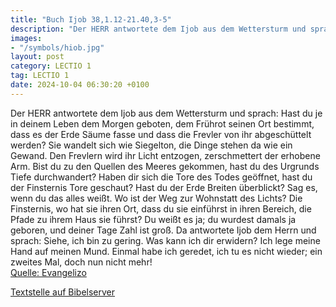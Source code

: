 ```yaml
---
title: "Buch Ijob 38,1.12-21.40,3-5"
description: "Der HERR antwortete dem Ijob aus dem Wettersturm und sprach: Hast du je in deinem Leben dem Morgen geboten, dem Frührot seinen Ort bestimmt, dass es der Erde Säume fasse und dass die Frevler von ihr abgeschüttelt werden? Sie wandelt sich wie Siegelton, die Dinge stehen da wie ein...."
images:
- "/symbols/hiob.jpg"
layout: post
category: LECTIO 1
tag: LECTIO 1
date: 2024-10-04 06:30:20 +0100
---
```

Der HERR antwortete dem Ijob aus dem Wettersturm und sprach:
Hast du je in deinem Leben dem Morgen geboten, dem Frührot seinen Ort bestimmt,
dass es der Erde Säume fasse und dass die Frevler von ihr abgeschüttelt werden?
Sie wandelt sich wie Siegelton, die Dinge stehen da wie ein Gewand.<!--more-->
Den Frevlern wird ihr Licht entzogen, zerschmettert der erhobene Arm.
Bist du zu den Quellen des Meeres gekommen, hast du des Urgrunds Tiefe durchwandert?
Haben dir sich die Tore des Todes geöffnet, hast du der Finsternis Tore geschaut?
Hast du der Erde Breiten überblickt? Sag es, wenn du das alles weißt.
Wo ist der Weg zur Wohnstatt des Lichts? Die Finsternis, wo hat sie ihren Ort,
dass du sie einführst in ihren Bereich, die Pfade zu ihrem Haus sie führst?
Du weißt es ja; du wurdest damals ja geboren, und deiner Tage Zahl ist groß.
Da antwortete Ijob dem Herrn und sprach:
Siehe, ich bin zu gering. Was kann ich dir erwidern? Ich lege meine Hand auf meinen Mund.
Einmal habe ich geredet, ich tu es nicht wieder; ein zweites Mal, doch nun nicht mehr!<br>
[Quelle: Evangelizo](https://evangeliumtagfuertag.org/DE/gospel)

[Textstelle auf Bibelserver](https://www.bibleserver.com/EU/Ijob38,1.12-21.40,3-5)
